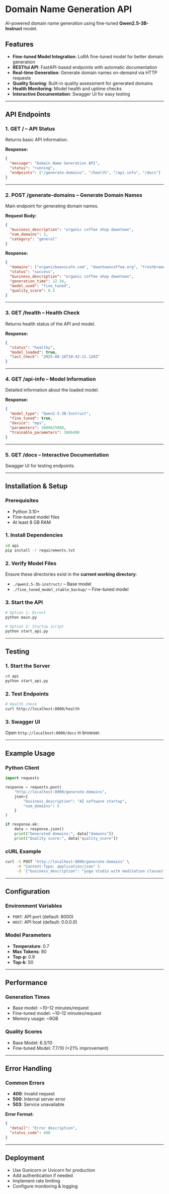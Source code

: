 # Domain Name Generation API

AI-powered domain name generation using fine-tuned **Qwen2.5-3B-Instruct** model.

## Features

- **Fine-tuned Model Integration**: LoRA fine-tuned model for better domain generation  
- **RESTful API**: FastAPI-based endpoints with automatic documentation  
- **Real-time Generation**: Generate domain names on-demand via HTTP requests  
- **Quality Scoring**: Built-in quality assessment for generated domains  
- **Health Monitoring**: Model health and uptime checks  
- **Interactive Documentation**: Swagger UI for easy testing  

---

## API Endpoints

### 1. **GET /** – API Status
Returns basic API information.

**Response:**
```json
{
  "message": "Domain Name Generation API",
  "status": "running",
  "endpoints": ["/generate-domains", "/health", "/api-info", "/docs"]
}
```

---

### 2. **POST /generate-domains** – Generate Domain Names
Main endpoint for generating domain names.

**Request Body:**
```json
{
  "business_description": "organic coffee shop downtown",
  "num_domains": 3,
  "category": "general"
}
```

**Response:**
```json
{
  "domains": ["organicbeanscafe.com", "downtowncoffee.org", "freshbreworganic.net"],
  "status": "success",
  "business_description": "organic coffee shop downtown",
  "generation_time": 12.34,
  "model_used": "fine_tuned",
  "quality_score": 8.5
}
```

---

### 3. **GET /health** – Health Check
Returns health status of the API and model.

**Response:**
```json
{
  "status": "healthy",
  "model_loaded": true,
  "last_check": "2025-08-16T10:42:11.120Z"
}
```

---

### 4. **GET /api-info** – Model Information
Detailed information about the loaded model.

**Response:**
```json
{
  "model_type": "Qwen2.5-3B-Instruct",
  "fine_tuned": true,
  "device": "mps",
  "parameters": 3089625088,
  "trainable_parameters": 3686400
}
```

---

### 5. **GET /docs** – Interactive Documentation
Swagger UI for testing endpoints.

---

## Installation & Setup

### Prerequisites
- Python 3.10+  
- Fine-tuned model files  
- At least 8 GB RAM  

### 1. Install Dependencies
```bash
cd api
pip install -r requirements.txt
```

### 2. Verify Model Files
Ensure these directories exist in the **current working directory**:
- `./qwen2.5-3b-instruct/` – Base model  
- `./fine_tuned_model_stable_backup/` – Fine-tuned model  

### 3. Start the API
```bash
# Option 1: Direct
python main.py

# Option 2: Startup script
python start_api.py
```

---

## Testing

### 1. Start the Server
```bash
cd api
python start_api.py
```

### 2. Test Endpoints
```bash
# Health check
curl http://localhost:8000/health
```

### 3. Swagger UI
Open `http://localhost:8000/docs` in browser.

---

## Example Usage

### Python Client
```python
import requests

response = requests.post(
    "http://localhost:8000/generate-domains",
    json={
        "business_description": "AI software startup",
        "num_domains": 5
    }
)

if response.ok:
    data = response.json()
    print("Generated domains:", data["domains"])
    print("Quality score:", data["quality_score"])
```

### cURL Example
```bash
curl -X POST "http://localhost:8000/generate-domains" \
     -H "Content-Type: application/json" \
     -d '{"business_description": "yoga studio with meditation classes", "num_domains": 3}'
```

---

## Configuration

### Environment Variables
- `PORT`: API port (default: 8000)  
- `HOST`: API host (default: 0.0.0.0)  

### Model Parameters
- **Temperature**: 0.7  
- **Max Tokens**: 80  
- **Top-p**: 0.9  
- **Top-k**: 50  

---

## Performance

### Generation Times
- Base model: ~10–12 minutes/request  
- Fine-tuned model: ~10–12 minutes/request  
- Memory usage: ~9GB  

### Quality Scores
- Base Model: 6.3/10  
- Fine-tuned Model: 7.7/10 (+21% improvement)  

---

## Error Handling

### Common Errors
- **400**: Invalid request  
- **500**: Internal server error  
- **503**: Service unavailable  

**Error Format:**
```json
{
  "detail": "Error description",
  "status_code": 400
}
```

---

## Deployment

- Use Gunicorn or Uvicorn for production  
- Add authentication if needed  
- Implement rate limiting  
- Configure monitoring & logging  
